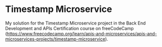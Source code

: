 # Timestamp Microservice

My solution for the Timestamp Microservice project in the Back End Development and APIs Certification course on freeCodeCamp (https://www.freecodecamp.org/learn/apis-and-microservices/apis-and-microservices-projects/timestamp-microservice).
